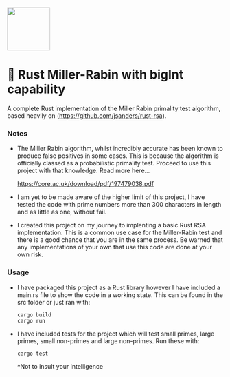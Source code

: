 # <img src="https://github.com/callum-fortune/rust-miller-rabin/assets/63158857/19ebacb0-75c5-4a59-9549-590513dec5e9" width="100">
# 🚀  Rust Miller-Rabin with bigInt capability
A complete Rust implementation of the Miller Rabin primality test algorithm, based heavily on (https://github.com/jsanders/rust-rsa).

### Notes

- The Miller Rabin algorithm, whilst incredibly accurate has been known to produce false positives in some cases. This is because the algorithm is officially classed as a probabilistic primality test. Proceed to use this project with that knowledge. Read more here...

  https://core.ac.uk/download/pdf/197479038.pdf

- I am yet to be made aware of the higher limit of this project, I have tested the code with prime numbers more than 300 characters in length and as little as one, without fail.
- I created this project on my journey to implenting a basic Rust RSA implementation. This is a common use case for the Miller-Rabin test and there is a good chance that you are in the same process. Be warned that any implementations of your own that use this code are done at your own risk.

### Usage

- I have packaged this project as a Rust library however I have included a main.rs file to show the code in a working state. This can be found in the src folder or just ran with:
  
  ```
  cargo build
  cargo run
  ```
- I have included tests for the project which will test small primes, large primes, small non-primes and large non-primes. Run these with:

  ```
  cargo test
  ```
  ^Not to insult your intelligence
